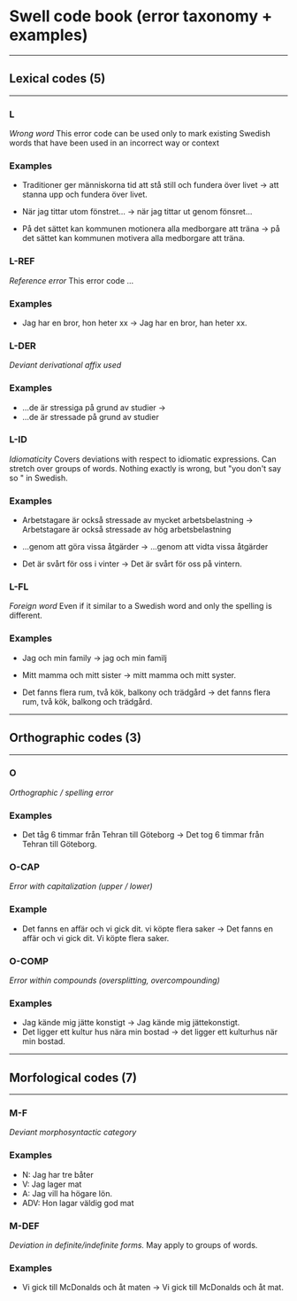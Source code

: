 # Swell code book (error taxonomy + examples)

---
## Lexical codes (5)
---

### L

_Wrong word_
This error code can be used only to mark existing Swedish words that have been used in an incorrect way or context

### Examples

   * Traditioner ger människorna tid att stå still och fundera över livet → att stanna upp och fundera över livet.
  
   * När jag tittar utom fönstret… → när jag tittar  ut genom fönsret…

   * På det sättet kan kommunen motionera alla medborgare att träna → på det sättet kan kommunen motivera alla medborgare att träna.

### L-REF

_Reference error_
This error code ...

### Examples

   * Jag har en bror, hon heter xx → Jag har en bror, han heter xx.

### L-DER

_Deviant derivational affix used_

### Examples

   * ...de är stressiga på grund av studier → 
   * ...de är stressade på grund av studier

### L-ID

_Idiomaticity_ 
Covers deviations with respect to idiomatic expressions. Can stretch over groups of words. Nothing exactly is wrong, but "you don't say so " in Swedish.

### Examples

   * Arbetstagare är också stressade av mycket arbetsbelastning →  Arbetstagare är också stressade av hög arbetsbelastning

   * ...genom att göra vissa åtgärder → ...genom att vidta vissa åtgärder 

   * Det är svårt för oss i vinter → Det är svårt för oss på vintern.

### L-FL

_Foreign word_
Even if it similar to a Swedish word and only the spelling is different.

### Examples

   * Jag och min family → jag och min familj
   * Mitt mamma och mitt sister → mitt mamma och mitt syster.

   * Det fanns flera rum, två kök, balkony och trädgård → det fanns flera rum, två kök, balkong  och trädgård.

---
## Orthographic codes (3)
---

### O

_Orthographic / spelling error_

### Examples 

   * Det tåg 6 timmar från Tehran till Göteborg → Det tog 6 timmar från Tehran till Göteborg.

### O-CAP

_Error with capitalization (upper / lower)_

### Example

   * Det fanns en affär och vi gick dit. vi köpte flera saker → Det fanns en affär och vi gick dit. Vi köpte flera saker.

### O-COMP

_Error within compounds (oversplitting, overcompounding)_

### Examples

   * Jag kände mig jätte konstigt → Jag kände mig jättekonstigt.
   * Det ligger ett kultur hus nära min bostad → det ligger ett kulturhus när min bostad.

---
## Morfological codes (7)
---

### M-F

_Deviant morphosyntactic category_

### Examples

   * N: Jag har tre båter
   * V: Jag lager mat
   * A: Jag vill ha högare lön.
   * ADV: Hon lagar väldig god mat

### M-DEF

_Deviation in definite/indefinite forms._
May apply to groups of words.

### Examples

   * Vi gick till McDonalds och åt maten → Vi gick till McDonalds och åt mat.
